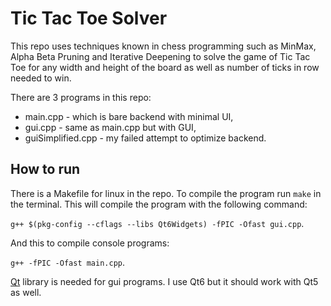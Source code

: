 # Tic Tac Toe Solver
This repo uses techniques known in chess programming such as MinMax, Alpha Beta Pruning and Iterative Deepening to solve the game of Tic Tac Toe for any width and height of the board as well as number of ticks in row needed to win.


There are 3 programs in this repo:
- main.cpp - which is bare backend with minimal UI,
- gui.cpp - same as main.cpp but with GUI,
- guiSimplified.cpp - my failed attempt to optimize backend.

## How to run
There is a Makefile for linux in the repo. To compile the program run `make` in the terminal. This will compile the program with the following command:

`g++ $(pkg-config --cflags --libs Qt6Widgets) -fPIC -Ofast gui.cpp`.

And this to compile console programs:

`g++ -fPIC -Ofast main.cpp`.

[Qt](https://www.qt.io/) library is needed for gui programs. I use Qt6 but it should work with Qt5 as well.
